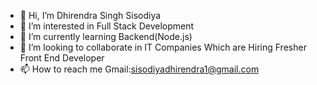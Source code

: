 - 👋 Hi, I’m Dhirendra Singh Sisodiya
- 👀 I’m interested in Full Stack Development
- 🌱 I’m currently learning Backend(Node.js)
- 💞️ I’m looking to collaborate in IT Companies Which are Hiring Fresher Front End Developer
- 📫 How to reach me Gmail:sisodiyadhirendra1@gmail.com

<!---
Sisodiya77/Sisodiya77 is a ✨ special ✨ repository because its `README.md` (this file) appears on your GitHub profile.
You can click the Preview link to take a look at your changes.
--->
